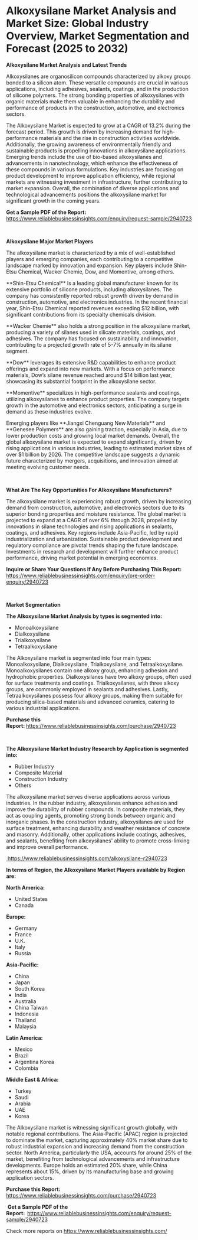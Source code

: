 <p><h1>Alkoxysilane Market Analysis and Market Size: Global Industry Overview, Market Segmentation and Forecast (2025 to 2032)</h1></p><p><strong>Alkoxysilane Market Analysis and Latest Trends</strong></p>
<p><p>Alkoxysilanes are organosilicon compounds characterized by alkoxy groups bonded to a silicon atom. These versatile compounds are crucial in various applications, including adhesives, sealants, coatings, and in the production of silicone polymers. The strong bonding properties of alkoxysilanes with organic materials make them valuable in enhancing the durability and performance of products in the construction, automotive, and electronics sectors.</p><p>The Alkoxysilane Market is expected to grow at a CAGR of 13.2% during the forecast period. This growth is driven by increasing demand for high-performance materials and the rise in construction activities worldwide. Additionally, the growing awareness of environmentally friendly and sustainable products is propelling innovations in alkoxysilane applications. Emerging trends include the use of bio-based alkoxysilanes and advancements in nanotechnology, which enhance the effectiveness of these compounds in various formulations. Key industries are focusing on product development to improve application efficiency, while regional markets are witnessing investment in infrastructure, further contributing to market expansion. Overall, the combination of diverse applications and technological advancements positions the alkoxysilane market for significant growth in the coming years.</p></p>
<p><strong>Get a Sample PDF of the Report:&nbsp;</strong> <a href="https://www.reliablebusinessinsights.com/enquiry/request-sample/2940723?utm_campaign=3517&utm_medium=2&utm_source=Github&utm_content=ia&utm_term=15032025&utm_id=alkoxysilane">https://www.reliablebusinessinsights.com/enquiry/request-sample/2940723</a></p>
<p>&nbsp;</p>
<p><strong>Alkoxysilane Major Market Players</strong></p>
<p><p>The alkoxysilane market is characterized by a mix of well-established players and emerging companies, each contributing to a competitive landscape marked by innovation and expansion. Key players include Shin-Etsu Chemical, Wacker Chemie, Dow, and Momentive, among others. </p><p>**Shin-Etsu Chemical** is a leading global manufacturer known for its extensive portfolio of silicone products, including alkoxysilanes. The company has consistently reported robust growth driven by demand in construction, automotive, and electronics industries. In the recent financial year, Shin-Etsu Chemical reported revenues exceeding $12 billion, with significant contributions from its specialty chemicals division.</p><p>**Wacker Chemie** also holds a strong position in the alkoxysilane market, producing a variety of silanes used in silicate materials, coatings, and adhesives. The company has focused on sustainability and innovation, contributing to a projected growth rate of 5-7% annually in its silane segment. </p><p>**Dow** leverages its extensive R&D capabilities to enhance product offerings and expand into new markets. With a focus on performance materials, Dow’s silane revenue reached around $14 billion last year, showcasing its substantial footprint in the alkoxysilane sector.</p><p>**Momentive** specializes in high-performance sealants and coatings, utilizing alkoxysilanes to enhance product properties. The company targets growth in the automotive and electronics sectors, anticipating a surge in demand as these industries evolve.</p><p>Emerging players like **Jiangxi Chenguang New Materials** and **Genesee Polymers** are also gaining traction, especially in Asia, due to lower production costs and growing local market demands. Overall, the global alkoxysilane market is expected to expand significantly, driven by rising applications in various industries, leading to estimated market sizes of over $1 billion by 2026. The competitive landscape suggests a dynamic future characterized by mergers, acquisitions, and innovation aimed at meeting evolving customer needs.</p></p>
<p>&nbsp;</p>
<p><strong>What Are The Key Opportunities For Alkoxysilane Manufacturers?</strong></p>
<p><p>The alkoxysilane market is experiencing robust growth, driven by increasing demand from construction, automotive, and electronics sectors due to its superior bonding properties and moisture resistance. The global market is projected to expand at a CAGR of over 6% through 2028, propelled by innovations in silane technologies and rising applications in sealants, coatings, and adhesives. Key regions include Asia-Pacific, led by rapid industrialization and urbanization. Sustainable product development and regulatory compliance are pivotal trends shaping the future landscape. Investments in research and development will further enhance product performance, driving market potential in emerging economies.</p></p>
<p><strong>Inquire or Share Your Questions If Any Before Purchasing This Report:</strong> <a href="https://www.reliablebusinessinsights.com/enquiry/pre-order-enquiry/2940723?utm_campaign=3517&utm_medium=2&utm_source=Github&utm_content=ia&utm_term=15032025&utm_id=alkoxysilane">https://www.reliablebusinessinsights.com/enquiry/pre-order-enquiry/2940723</a></p>
<p>&nbsp;</p>
<p><strong>Market Segmentation</strong></p>
<p><strong>The Alkoxysilane Market Analysis by types is segmented into:</strong></p>
<p><ul><li>Monoalkoxysilane</li><li>Dialkoxysilane</li><li>Trialkoxysilane</li><li>Tetraalkoxysilane</li></ul></p>
<p><p>The Alkoxysilane market is segmented into four main types: Monoalkoxysilane, Dialkoxysilane, Trialkoxysilane, and Tetraalkoxysilane. Monoalkoxysilanes contain one alkoxy group, enhancing adhesion and hydrophobic properties. Dialkoxysilanes have two alkoxy groups, often used for surface treatments and coatings. Trialkoxysilanes, with three alkoxy groups, are commonly employed in sealants and adhesives. Lastly, Tetraalkoxysilanes possess four alkoxy groups, making them suitable for producing silica-based materials and advanced ceramics, catering to various industrial applications.</p></p>
<p><strong>Purchase this Report:&nbsp;</strong><a href="https://www.reliablebusinessinsights.com/purchase/2940723?utm_campaign=3517&utm_medium=2&utm_source=Github&utm_content=ia&utm_term=15032025&utm_id=alkoxysilane">https://www.reliablebusinessinsights.com/purchase/2940723</a></p>
<p>&nbsp;</p>
<p><strong>The Alkoxysilane Market Industry Research by Application is segmented into:</strong></p>
<p><ul><li>Rubber Industry</li><li>Composite Material</li><li>Construction Industry</li><li>Others</li></ul></p>
<p><p>The alkoxysilane market serves diverse applications across various industries. In the rubber industry, alkoxysilanes enhance adhesion and improve the durability of rubber compounds. In composite materials, they act as coupling agents, promoting strong bonds between organic and inorganic phases. In the construction industry, alkoxysilanes are used for surface treatment, enhancing durability and weather resistance of concrete and masonry. Additionally, other applications include coatings, adhesives, and sealants, benefiting from alkoxysilanes' ability to promote cross-linking and improve overall performance.</p></p>
<p><a href="https://www.reliablebusinessinsights.com/alkoxysilane-r2940723?utm_campaign=3517&utm_medium=2&utm_source=Github&utm_content=ia&utm_term=15032025&utm_id=alkoxysilane">&nbsp;https://www.reliablebusinessinsights.com/alkoxysilane-r2940723</a></p>
<p><strong>In terms of Region, the Alkoxysilane Market Players available by Region are:</strong></p>
<p>
    <p> <strong> North America: </strong>
        <ul>
            <li>United States</li>
            <li>Canada</li>
        </ul>
        </p> 
    <p> <strong> Europe: </strong>
        <ul>
            <li>Germany</li>
            <li>France</li>
            <li>U.K.</li>
            <li>Italy</li>
            <li>Russia</li>
        </ul>
        </p> 
    <p> <strong> Asia-Pacific: </strong>
        <ul>
            <li>China</li>
            <li>Japan</li>
            <li>South Korea</li>
            <li>India</li>
            <li>Australia</li>
            <li>China Taiwan</li>
            <li>Indonesia</li>
            <li>Thailand</li>
            <li>Malaysia</li>
        </ul>
        </p> 
    <p> <strong> Latin America: </strong>
        <ul>
            <li>Mexico</li>
            <li>Brazil</li>
            <li>Argentina Korea</li>
            <li>Colombia</li>
        </ul>
        </p> 
    <p> <strong> Middle East & Africa: </strong>
        <ul>
            <li>Turkey</li>
            <li>Saudi</li>
            <li>Arabia</li>
            <li>UAE</li>
            <li>Korea</li>
        </ul>
    </p>
    </p>
<p><p>The Alkoxysilane market is witnessing significant growth globally, with notable regional contributions. The Asia-Pacific (APAC) region is projected to dominate the market, capturing approximately 40% market share due to robust industrial expansion and increasing demand from the construction sector. North America, particularly the USA, accounts for around 25% of the market, benefiting from technological advancements and infrastructure developments. Europe holds an estimated 20% share, while China represents about 15%, driven by its manufacturing base and growing application sectors.</p></p>
<p><strong>Purchase this Report: </strong><a href="https://www.reliablebusinessinsights.com/purchase/2940723?utm_campaign=3517&utm_medium=2&utm_source=Github&utm_content=ia&utm_term=15032025&utm_id=alkoxysilane">https://www.reliablebusinessinsights.com/purchase/2940723</a></p>
<p>&nbsp;<strong>Get a Sample PDF of the Report:&nbsp;&nbsp;</strong><a href="https://www.reliablebusinessinsights.com/enquiry/request-sample/2940723?utm_campaign=3517&utm_medium=2&utm_source=Github&utm_content=ia&utm_term=15032025&utm_id=alkoxysilane">https://www.reliablebusinessinsights.com/enquiry/request-sample/2940723</a></p>
<p><strong></strong></p>
<p>Check more reports on <a href="https://www.reliablebusinessinsights.com/?utm_campaign=3517&utm_medium=2&utm_source=Github&utm_content=ia&utm_term=15032025&utm_id=alkoxysilane">https://www.reliablebusinessinsights.com/</a></p>